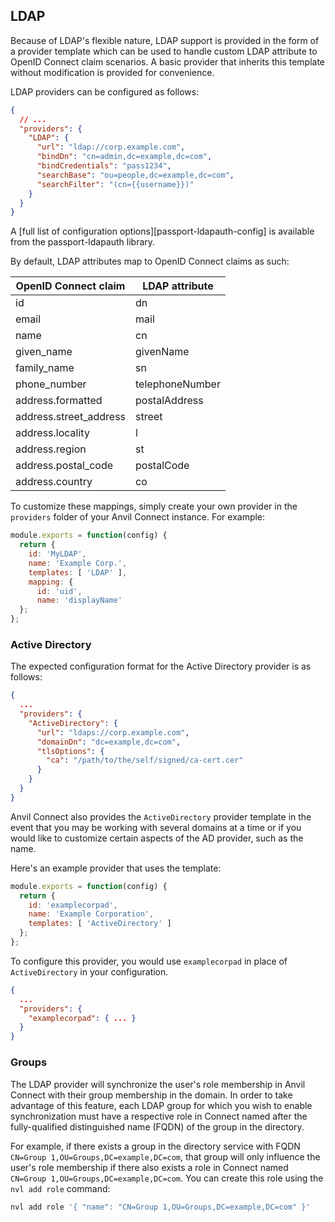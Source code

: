 ## LDAP

Because of LDAP's flexible nature, LDAP support is provided in the form of a
provider template which can be used to handle custom LDAP attribute to OpenID
Connect claim scenarios. A basic provider that inherits this template without
modification is provided for convenience.

LDAP providers can be configured as follows:

```json
{
  // ...
  "providers": {
    "LDAP": {
      "url": "ldap://corp.example.com",
      "bindDn": "cn=admin,dc=example,dc=com",
      "bindCredentials": "pass1234",
      "searchBase": "ou=people,dc=example,dc=com",
      "searchFilter": "(cn={{username}})"
    }
  }
}
```

A [full list of configuration options][passport-ldapauth-config] is available
from the passport-ldapauth library.

By default, LDAP attributes map to OpenID Connect claims as such:

OpenID Connect claim | LDAP attribute
-------------------- | --------------
id | dn
email | mail
name | cn
given\_name | givenName
family\_name | sn
phone\_number | telephoneNumber
address.formatted | postalAddress
address.street\_address | street
address.locality | l
address.region | st
address.postal\_code | postalCode
address.country | co

To customize these mappings, simply create your own provider in the `providers`
folder of your Anvil Connect instance. For example:

```js
module.exports = function(config) {
  return {
    id: 'MyLDAP',
    name: 'Example Corp.',
    templates: [ 'LDAP' ],
    mapping: {
      id: 'uid',
      name: 'displayName'
  };
};
```


### Active Directory

The expected configuration format for the Active Directory provider is as
follows:

```json
{
  ...
  "providers": {
    "ActiveDirectory": {
      "url": "ldaps://corp.example.com",
      "domainDn": "dc=example,dc=com",
      "tlsOptions": {
        "ca": "/path/to/the/self/signed/ca-cert.cer"
      }
    }
  }
}
```

Anvil Connect also provides the `ActiveDirectory` provider template in the event
that you may be working with several domains at a time or if you would like to
customize certain aspects of the AD provider, such as the name.

Here's an example provider that uses the template:

```javascript
module.exports = function(config) {
  return {
    id: 'examplecorpad',
    name: 'Example Corporation',
    templates: [ 'ActiveDirectory' ]
  };
};
```

To configure this provider, you would use `examplecorpad` in place of
`ActiveDirectory` in your configuration.

```json
{
  ...
  "providers": {
    "examplecorpad": { ... }
  }
}
```


### Groups

The LDAP provider will synchronize the user's role membership in Anvil Connect
with their group membership in the domain. In order to take advantage of this
feature, each LDAP group for which you wish to enable synchronization must have
a respective role in Connect named after the fully-qualified distinguished name
(FQDN) of the group in the directory.

For example, if there exists a group in the directory service with FQDN
`CN=Group 1,OU=Groups,DC=example,DC=com`, that group will only influence the
user's role membership if there also exists a role in Connect named
`CN=Group 1,OU=Groups,DC=example,DC=com`. You can create this role using the
`nvl add role` command:

```bash
nvl add role '{ "name": "CN=Group 1,OU=Groups,DC=example,DC=com" }'
```

